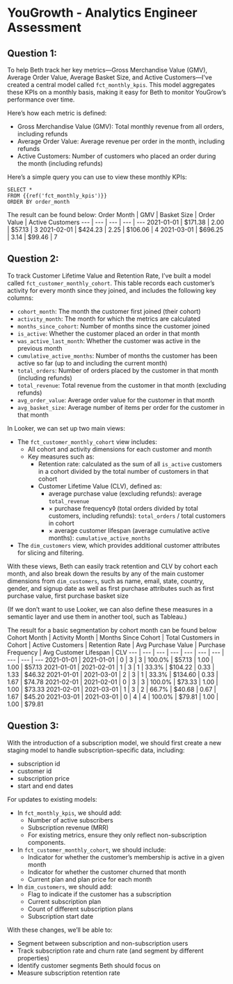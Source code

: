 # YouGrowth - Analytics Engineer Assessment

## Question 1:
To help Beth track her key metrics—Gross Merchandise Value (GMV), Average Order Value, Average Basket Size, and Active Customers—I've created a central model called `fct_monthly_kpis`. This model aggregates these KPIs on a monthly basis, making it easy for Beth to monitor YouGrow’s performance over time.

Here’s how each metric is defined:
- Gross Merchandise Value (GMV): Total monthly revenue from all orders, including refunds
- Average Order Value: Average revenue per order in the month, including refunds
- Active Customers: Number of customers who placed an order during the month (including refunds)

Here’s a simple query you can use to view these monthly KPIs:
```
SELECT *
FROM {{ref('fct_monthly_kpis')}}
ORDER BY order_month
```

The result can be found below:
Order Month | GMV | Basket Size | Order Value | Active Customers
--- | --- | --- | --- | ---
2021-01-01 | $171.38 | 2.00 | $57.13 | 3
2021-02-01 | $424.23 | 2.25 | $106.06 | 4
2021-03-01 | $696.25 | 3.14 | $99.46 | 7

## Question 2:
To track Customer Lifetime Value and Retention Rate, I’ve built a model called `fct_customer_monthly_cohort`. This table records each customer’s activity for every month since they joined, and includes the following key columns:

- `cohort_month`: The month the customer first joined (their cohort)
- `activity_month`: The month for which the metrics are calculated
- `months_since_cohort`: Number of months since the customer joined
- `is_active`: Whether the customer placed an order in that month
- `was_active_last_month`: Whether the customer was active in the previous month
- `cumulative_active_months`: Number of months the customer has been active so far (up to and including the current month)
- `total_orders`: Number of orders placed by the customer in that month (including refunds)
- `total_revenue`: Total revenue from the customer in that month (excluding refunds)
- `avg_order_value`: Average order value for the customer in that month
- `avg_basket_size`: Average number of items per order for the customer in that month

In Looker, we can set up two main views:
- The `fct_customer_monthly_cohort` view includes:
  - All cohort and activity dimensions for each customer and month
  - Key measures such as:
    - Retention rate: calculated as the sum of all `is_active` customers in a cohort divided by the total number of customers in that cohort
    - Customer Lifetime Value (CLV), defined as:
      - average purchase value (excluding refunds): average `total_revenue`
      - × purchase frequency◊ (total orders divided by total customers, including refunds): `total_orders` / total customers in cohort 
      - × average customer lifespan (average cumulative active months): `cumulative_active_months`
- The `dim_customers` view, which provides additional customer attributes for slicing and filtering.

With these views, Beth can easily track retention and CLV by cohort each month, and also break down the results by any of the main customer dimensions from `dim_customers`, such as name, email, state, country, gender, and signup date as well as first purchase attributes such as first purchase value, first purchase basket size

(If we don’t want to use Looker, we can also define these measures in a semantic layer and use them in another tool, such as Tableau.)

The result for a basic segmentation by cohort month can be found below
Cohort Month | Activity Month | Months Since Cohort | Total Customers in Cohort | Active Customers | Retention Rate | Avg Purchase Value | Purchase Frequency | Avg Customer Lifespan | CLV
--- | --- | --- | --- | --- | --- | --- | --- | --- | ---
2021-01-01 | 2021-01-01 | 0 | 3 | 3 | 100.0% | $57.13 | 1.00 | 1.00 | $57.13
2021-01-01 | 2021-02-01 | 1 | 3 | 1 | 33.3% | $104.22 | 0.33 | 1.33 | $46.32
2021-01-01 | 2021-03-01 | 2 | 3 | 1 | 33.3% | $134.60 | 0.33 | 1.67 | $74.78
2021-02-01 | 2021-02-01 | 0 | 3 | 3 | 100.0% | $73.33 | 1.00 | 1.00 | $73.33
2021-02-01 | 2021-03-01 | 1 | 3 | 2 | 66.7% | $40.68 | 0.67 | 1.67 | $45.20
2021-03-01 | 2021-03-01 | 0 | 4 | 4 | 100.0% | $79.81 | 1.00 | 1.00 | $79.81

## Question 3:
With the introduction of a subscription model, we should first create a new staging model to handle subscription-specific data, including:
- subscription id
- customer id
- subscription price
- start and end dates

For updates to existing models:
- In `fct_monthly_kpis`, we should add:
    - Number of active subscribers
    - Subscription revenue (MRR)
    - For existing metrics, ensure they only reflect non-subscription components.
- In `fct_customer_monthly_cohort`, we should include:
    - Indicator for whether the customer’s membership is active in a given month
    - Indicator for whether the customer churned that month
    - Current plan and plan price for each month
- In `dim_customers`, we should add:
    - Flag to indicate if the customer has a subscription
    - Current subscription plan
    - Count of different subscription plans
    - Subscription start date

With these changes, we’ll be able to:
- Segment between subscription and non-subscription users
- Track subscription rate and churn rate (and segment by different properties)
- Identify customer segments Beth should focus on
- Measure subscription retention rate